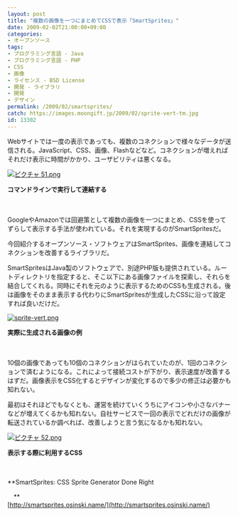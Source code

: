 ```yaml
---
layout: post
title: "複数の画像を一つにまとめてCSSで表示「SmartSprites」"
date: 2009-02-02T21:00:00+09:00
categories:
- オープンソース
tags: 
- プログラミング言語 - Java
- プログラミング言語 - PHP
- CSS
- 画像
- ライセンス - BSD License
- 開発 - ライブラリ
- 開発
- デザイン
permalink: /2009/02/smartsprites/
catch: https://images.moongift.jp/2009/02/sprite-vert-tm.jpg
id: 13302
---
```

Webサイトでは一度の表示であっても、複数のコネクションで様々なデータが送信される。JavaScript、CSS、画像、Flashなどなど。コネクションが増えればそれだけ表示に時間がかかり、ユーザビリティは悪くなる。

  

[![ピクチャ 51.png](https://images.moongift.jp/2009/02/51-tm.jpg)](https://images.moongift.jp/2009/02/51.png)  
  
**コマンドラインで実行して連結する**

  

　

  

GoogleやAmazonでは回避策として複数の画像を一つにまとめ、CSSを使ってずらして表示する手法が使われている。それを実現するのがSmartSpritesだ。

  

今回紹介するオープンソース・ソフトウェアはSmartSprites、画像を連結してコネクションを改善するライブラリだ。

  
<!--more-->

SmartSpritesはJava製のソフトウェアで、別途PHP版も提供されている。ルートディレクトリを指定すると、そこ以下にある画像ファイルを探索し、それらを結合してくれる。同時にそれを元のように表示するためのCSSも生成される。後は画像をそのまま表示する代わりにSmartSpritesが生成したCSSに沿って設定すれば良いだけだ。

  

[![sprite-vert.png](https://images.moongift.jp/2009/02/sprite-vert-tm.jpg)](https://images.moongift.jp/2009/02/sprite-vert.png)  
  
**実際に生成される画像の例**

  

　

  

10個の画像であっても10個のコネクションがはられていたのが、1回のコネクションで済むようになる。これによって接続コストが下がり、表示速度が改善するはずだ。画像表示をCSS化するとデザインが変化するので多少の修正は必要かも知れない。

  

最初はそれほどでもなくとも、運営を続けていくうちにアイコンや小さなバナーなどが増えてくるかも知れない。自社サービスで一回の表示でどれだけの画像が転送されているか調べれば、改善しようと言う気になるかも知れない。

  

[![ピクチャ 52.png](https://images.moongift.jp/2009/02/52-tm.jpg)](https://images.moongift.jp/2009/02/52.png)  
  
**表示する際に利用するCSS**

  

　

  

**SmartSprites: CSS Sprite Generator Done Right  
  
　**  
  [http://smartsprites.osinski.name/](http://smartsprites.osinski.name/)

  

